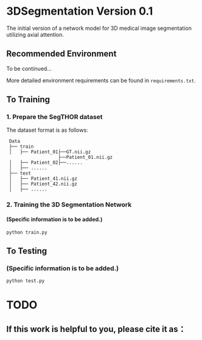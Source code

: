 # 3DSegmentation Version 0.1

The initial version of a network model for 3D medical image segmentation utilizing axial attention.


## Recommended Environment

To be continued...

More detailed environment requirements can be found in ```requirements.txt```. 

## To Training

### 1. Prepare the SegTHOR dataset

The dataset format is as follows:

```shell
 Data
 ├── train
 │   ├── Patient_01├──GT.nii.gz
				   ├──Patient_01.nii.gz
 │   ├── Patient_02├──......
 │   ├── ......
 ├── test
 │   ├── Patient_41.nii.gz
 │   ├── Patient_42.nii.gz
 │   ├── ......
```

### 2. Training the 3D Segmentation Network
#### (Specific information is to be added.)
```shell
python train.py
```

## To Testing
### (Specific information is to be added.)
```shell
python test.py
```

# TODO


## If this work is helpful to you, please cite it as：
```

```

